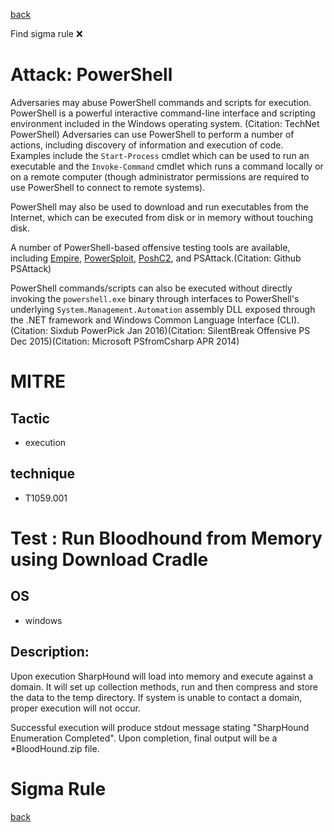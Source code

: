 
[back](../index.md)

Find sigma rule :x: 

# Attack: PowerShell 

Adversaries may abuse PowerShell commands and scripts for execution. PowerShell is a powerful interactive command-line interface and scripting environment included in the Windows operating system. (Citation: TechNet PowerShell) Adversaries can use PowerShell to perform a number of actions, including discovery of information and execution of code. Examples include the <code>Start-Process</code> cmdlet which can be used to run an executable and the <code>Invoke-Command</code> cmdlet which runs a command locally or on a remote computer (though administrator permissions are required to use PowerShell to connect to remote systems).

PowerShell may also be used to download and run executables from the Internet, which can be executed from disk or in memory without touching disk.

A number of PowerShell-based offensive testing tools are available, including [Empire](https://attack.mitre.org/software/S0363),  [PowerSploit](https://attack.mitre.org/software/S0194), [PoshC2](https://attack.mitre.org/software/S0378), and PSAttack.(Citation: Github PSAttack)

PowerShell commands/scripts can also be executed without directly invoking the <code>powershell.exe</code> binary through interfaces to PowerShell's underlying <code>System.Management.Automation</code> assembly DLL exposed through the .NET framework and Windows Common Language Interface (CLI). (Citation: Sixdub PowerPick Jan 2016)(Citation: SilentBreak Offensive PS Dec 2015)(Citation: Microsoft PSfromCsharp APR 2014)

# MITRE
## Tactic
  - execution


## technique
  - T1059.001


# Test : Run Bloodhound from Memory using Download Cradle
## OS
  - windows


## Description:
Upon execution SharpHound will load into memory and execute against a domain. It will set up collection methods, run and then compress and store the data to the temp directory. If system is unable to contact a domain, proper execution will not occur.

Successful execution will produce stdout message stating "SharpHound Enumeration Completed". Upon completion, final output will be a *BloodHound.zip file.


# Sigma Rule


[back](../index.md)
